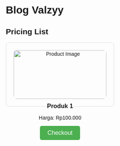 <!DOCTYPE html>
<html lang="id">
<head>
    <meta charset="UTF-8">
    <meta name="viewport" content="width=device-width, initial-scale=1.0">
    <title>Blog Valzyy</title>
    <style>
        body {
            font-family: Arial, sans-serif;
            margin: 20px;
        }
        .pricing-list {
            display: flex;
            flex-wrap: wrap;
            gap: 20px;
        }
        .product {
            border: 1px solid #ddd;
            border-radius: 8px;
            padding: 20px;
            text-align: center;
            width: 250px;
        }
        .product img {
            width: 100%;
            border-radius: 8px;
        }
        .product h3 {
            margin: 10px 0;
        }
        .checkout-btn {
            background-color: #4CAF50;
            color: white;
            border: none;
            padding: 10px 20px;
            text-align: center;
            text-decoration: none;
            display: inline-block;
            font-size: 16px;
            border-radius: 5px;
            cursor: pointer;
        }
        .checkout-btn:hover {
            background-color: #45a049;
        }
        .popup {
            display: none;
            position: fixed;
            top: 0;
            left: 0;
            width: 100%;
            height: 100%;
            background-color: rgba(0, 0, 0, 0.5);
            justify-content: center;
            align-items: center;
        }
        .popup-content {
            background-color: white;
            padding: 20px;
            border-radius: 8px;
            width: 300px;
            text-align: center;
        }
        .popup-close {
            background-color: red;
            color: white;
            border: none;
            padding: 5px 10px;
            border-radius: 5px;
            cursor: pointer;
            float: right;
        }
        .popup-close:hover {
            background-color: darkred;
        }
    </style>
</head>
<body>

<h1>Blog Valzyy</h1>

<h2>Pricing List</h2>
<div class="pricing-list">
    <div class="product">
        <img src="https://telegra.ph/file/9767e04450c1bd323d538.jpg" alt="Product Image">
        <h3>Produk 1</h3>
        <p>Harga: Rp100.000</p>
        <button class="checkout-btn" onclick="showPopup()">Checkout</button>
    </div>
    <!-- Anda bisa menambahkan produk lainnya di sini -->
</div>

<div class="popup" id="popup">
    <div class="popup-content">
        <button class="popup-close" onclick="hidePopup()">X</button>
        <h3>Terima Kasih!</h3>
        <p>Pesanan Anda telah diterima.</p>
    </div>
</div>

<script>
    function showPopup() {
        document.getElementById('popup').style.display = 'flex';
    }
    function hidePopup() {
        document.getElementById('popup').style.display = 'none';
    }
</script>

</body>
</html>
